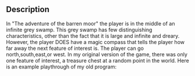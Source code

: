 ## Description
In "The adventure of the barren moor" the player is in the middle of an infinite grey swamp. This grey swamp has few distinguishing characteristics, other than the fact that it is large and infinite and dreary. However, the player DOES have a magic compass that tells the player how far away the next feature of interest is.
The player can go north,south,east,or west. In my original version of the game, there was only one feature of interest, a treasure chest at a random point in the world.
Here is an example playthrough of my old program: